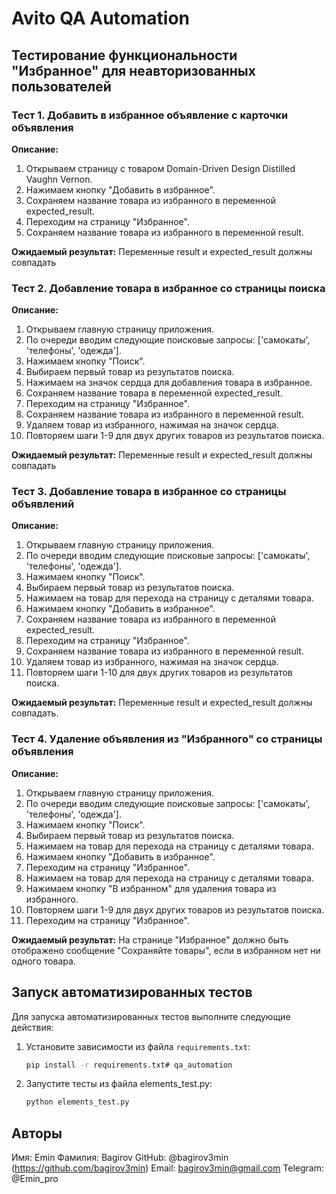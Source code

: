 # Avito QA Automation

## Тестирование функциональности "Избранное" для неавторизованных пользователей


### Тест 1. Добавить в избранное объявление с карточки объявления

**Описание:**

1. Открываем страницу с товаром Domain-Driven Design Distilled Vaughn Vernon.
2. Нажимаем кнопку "Добавить в избранное".
3. Сохраняем название товара из избранного в переменной expected_result.
4. Переходим на страницу "Избранное".
5. Сохраняем название товара из избранного в переменной result.

**Ожидаемый результат:** Переменные result и expected_result должны совпадать

### Тест 2. Добавление товара в избранное со страницы поиска

**Описание:**

1. Открываем главную страницу приложения.
2. По очереди вводим следующие поисковые запросы: ['самокаты', 'телефоны', 'одежда'].
3. Нажимаем кнопку "Поиск".
4. Выбираем первый товар из результатов поиска.
5. Нажимаем на значок сердца для добавления товара в избранное.
6. Сохраняем название товара в переменной expected_result.
7. Переходим на страницу "Избранное".
8. Сохраняем название товара из избранного в переменной result.
9. Удаляем товар из избранного, нажимая на значок сердца.
10. Повторяем шаги 1-9 для двух других товаров из результатов поиска.

**Ожидаемый результат:** Переменные result и expected_result должны совпадать


### Тест 3. Добавление товара в избранное со страницы объявлений

**Описание:**

1. Открываем главную страницу приложения.
2. По очереди вводим следующие поисковые запросы: ['самокаты', 'телефоны', 'одежда'].
3. Нажимаем кнопку "Поиск".
4. Выбираем первый товар из результатов поиска.
5. Нажимаем на товар для перехода на страницу с деталями товара.
6. Нажимаем кнопку "Добавить в избранное".
7. Сохраняем название товара из избранного в переменной expected_result.
8. Переходим на страницу "Избранное".
9. Сохраняем название товара из избранного в переменной result.
10. Удаляем товар из избранного, нажимая на значок сердца.
11. Повторяем шаги 1-10 для двух других товаров из результатов поиска.


**Ожидаемый результат:** Переменные result и expected_result должны совпадать.

### Тест 4. Удаление объявления из "Избранного" со страницы объявления

**Описание:**

1. Открываем главную страницу приложения.
2. По очереди вводим следующие поисковые запросы: ['самокаты', 'телефоны', 'одежда'].
3. Нажимаем кнопку "Поиск".
4. Выбираем первый товар из результатов поиска.
5. Нажимаем на товар для перехода на страницу с деталями товара.
6. Нажимаем кнопку "Добавить в избранное".
7. Переходим на страницу "Избранное".
8. Нажимаем на товар для перехода на страницу с деталями товара.
9. Нажимаем кнопку "В избранном" для удаления товара из избранного.
10. Повторяем шаги 1-9 для двух других товаров из результатов поиска.
11. Переходим на страницу "Избранное".

**Ожидаемый результат:** На странице "Избранное" должно быть отображено сообщение "Сохраняйте товары", 
если в избранном нет ни одного товара.

## Запуск автоматизированных тестов

Для запуска автоматизированных тестов выполните следующие действия:

1. Установите зависимости из файла `requirements.txt`:
   ```bash
   pip install -r requirements.txt# qa_automation

2. Запустите тесты из файла elements_test.py:
    ```bash
    python elements_test.py
   
## Авторы

Имя: Emin
Фамилия: Bagirov
GitHub: @bagirov3min (https://github.com/bagirov3min)
Email: bagirov3min@gmail.com
Telegram: @Emin_pro